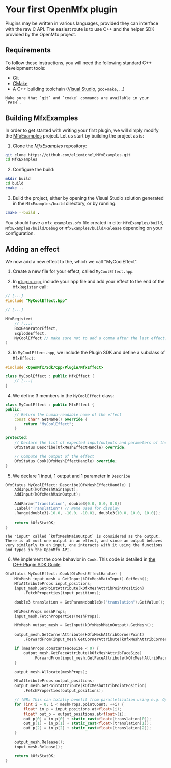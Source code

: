 Your first OpenMfx plugin
=========================

Plugins may be written in various languages, provided they can interface with the raw C API. The easiest route is to use C++ and the helper SDK provided by the OpenMfx project.

Requirements
------------

To follow these instructions, you will need the following standard C++ development tools:

 - [Git](https://git-scm.com/download)
 - [CMake](https://cmake.org/download)
 - A C++ building toolchain ([Visual Studio](https://visualstudio.microsoft.com/downloads), `gcc`+`make`, ...)

```{important}
Make sure that `git` and `cmake` commands are available in your `PATH`.
```

Building MfxExamples
--------------------

In order to get started with writing your first plugin, we will simply modify the [MfxExamples](https://github.com/eliemichel/MfxExamples) project. Let us start by building the project as is:

 1. Clone the *MfxExamples* repository:

```bash
git clone https://github.com/eliemichel/MfxExamples.git
cd MfxExamples
```

 2. Configure the build:

```bash
mkdir build
cd build
cmake ..
```

 3. Build the project, either by opening the Visual Studio solution generated in the `MfxExamples/build` directory, or by running:

```bash
cmake --build .
```

You should have a `mfx_examples.ofx` file created in eiter `MfxExamples/build`, `MfxExamples/build/Debug` or `MfxExamples/build/Release` depending on your configuration.

Adding an effect
----------------

We now add a new effect to the, which we call "MyCoolEffect".

 1. Create a new file for your effect, called `MyCoolEffect.hpp`.

 2. In [`plugin.cpp`](https://github.com/eliemichel/MfxExamples/blob/main/plugin.cpp), include your hpp file and add your effect to the end of the `MfxRegister` call:

```C++
// [...]
#include "MyCoolEffect.hpp"

// [...]

MfxRegister(
    // [...]
    BoxGeneratorEffect,
    ExplodeEffect,
    MyCoolEffect // make sure not to add a comma after the last effect!
)
```

 3. In `MyCoolEffect.hpp`, we include the Plugin SDK and define a subclass of `MfxEffect`:

```C++
#include <OpenMfx/Sdk/Cpp/Plugin/MfxEffect>

class MyCoolEffect : public MfxEffect {
	// [...]
}
```

 4. We define 3 members in the `MyCoolEffect` class:

```C++
class MyCoolEffect : public MfxEffect {
public:
	// Return the human-readable name of the effect
	const char* GetName() override {
		return "MyCoolEffect";
	}

protected:
	// Declare the list of expected input/outputs and parameters of the effect
	OfxStatus Describe(OfxMeshEffectHandle) override;

	// Compute the output of the effect
	OfxStatus Cook(OfxMeshEffectHandle) override;
}
```

 5. We declare 1 input, 1 output and 1 parameter in `Describe`

```C++
OfxStatus MyCoolEffect::Describe(OfxMeshEffectHandle) {
	AddInput(kOfxMeshMainInput);
	AddInput(kOfxMeshMainOutput);

	AddParam("translation", double3{0.0, 0.0, 0.0})
	.Label("Translation") // Name used for display
	.Range(double3{-10.0, -10.0, -10.0}, double3{10.0, 10.0, 10.0});
	
	return kOfxStatOK;
}
```

```{note}
The "input" called `kOfxMeshMainOutput` is considered as the output. There is at most one output in an effect, and since an output behaves very similarly to an input, one interacts with it using the functions and types in the OpenMfx API.
```

 6. We implement the core behavior in `Cook`. This code is detailed in [the C++ Plugin SDK Guide](../Guide/TutorialCppSdk.rst).

```C++
OfxStatus MyCoolEffect::Cook(OfxMeshEffectHandle) {
	MfxMesh input_mesh = GetInput(kOfxMeshMainInput).GetMesh();
	MfxAttributeProps input_positions;
	input_mesh.GetPointAttribute(kOfxMeshAttribPointPosition)
		.FetchProperties(input_positions);

	double3 translation = GetParam<double3>("translation").GetValue();

	MfxMeshProps meshProps;
	input_mesh.FetchProperties(meshProps);

	MfxMesh output_mesh = GetInput(kOfxMeshMainOutput).GetMesh();

	output_mesh.GetCornerAttribute(kOfxMeshAttribCornerPoint)
		.ForwardFrom(input_mesh.GetCornerAttribute(kOfxMeshAttribCornerPoint));

	if (meshProps.constantFaceSize < 0) {
		output_mesh.GetFaceAttribute(kOfxMeshAttribFaceSize)
			.ForwardFrom(input_mesh.GetFaceAttribute(kOfxMeshAttribFaceSize));
	}

	output_mesh.Allocate(meshProps);

	MfxAttributeProps output_positions;
	output_mesh.GetPointAttribute(kOfxMeshAttribPointPosition)
		.FetchProperties(output_positions);

	// (NB: This can totally benefit from parallelization using e.g. OpenMP)
	for (int i = 0; i < meshProps.pointCount; ++i) {
		float* in_p = input_positions.at<float>(i);
		float* out_p = output_positions.at<float>(i);
		out_p[0] = in_p[0] + static_cast<float>(translation[0]);
		out_p[1] = in_p[1] + static_cast<float>(translation[1]);
		out_p[2] = in_p[2] + static_cast<float>(translation[2]);
	}

	output_mesh.Release();
	input_mesh.Release();

	return kOfxStatOK;
}
```
